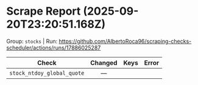 # Scrape Report (2025-09-20T23:20:51.168Z)

Group: `stocks`  |  Run: https://github.com/AlbertoRoca96/scraping-checks-scheduler/actions/runs/17886025287

| Check | Changed | Keys | Error |
|---|:---:|:--|:--|
| `stock_ntdoy_global_quote` | — |  |  |
